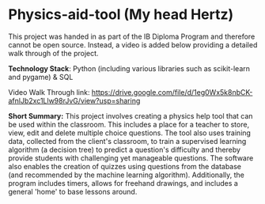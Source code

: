 # Physics-aid-tool (My head Hertz)

This project was handed in as part of the IB Diploma Program and therefore cannot be open source. Instead, a video is added below providing a detailed walk through of the project.

**Technology Stack**: Python (including various libraries such as scikit-learn and pygame) & SQL

Video Walk Through link: https://drive.google.com/file/d/1eg0Wx5k8nbCK-afnlJb2xc1Llw98rJvG/view?usp=sharing

**Short Summary:** This project involves creating a physics help tool that can be used within the classroom. This includes a place for a teacher to store, view, edit and delete multiple choice questions. The tool also uses training data, collected from the client's classroom, to train a supervised learning algorithm (a decision tree) to predict a question's difficulty and thereby provide students with challenging yet manageable questions. The software also enables the creation of quizzes using questions from the database (and recommended by the machine learning algorithm). Additionally, the program includes timers, allows for freehand drawings, and includes a general 'home' to base lessons around.
